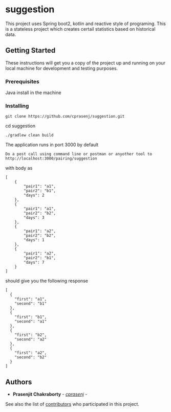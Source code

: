 # suggestion

This project uses Spring boot2, kotlin and reactive style of programing. This is a stateless project which creates certail statistics based on historical data.

## Getting Started

These instructions will get you a copy of the project up and running on your local machine for development and testing purposes.

### Prerequisites

Java install in the machine


### Installing

```
git clone https://github.com/cprasenj/suggestion.git

```
cd suggestion

```
./gradlew clean build

```
The application runs in port 3000 by default

```
Do a post call using command line or postman or anyother tool to http://localhost:3000/pairing/suggestion

```
with body as
```
[
	{
		"pair1": "a1",
		"pair2": "b1",
		"days": 2
	},
	{
		"pair1": "a1",
		"pair2": "b2",
		"days": 3
	},
	{
		"pair1": "a2",
		"pair2": "b2",
		"days": 1
	},
	{
		"pair1": "a2",
		"pair2": "b1",
		"days": 7
	}
]
```

should give you the following response
```
[
  {
    "first": "a1",
    "second": "b1"
  },
  {
    "first": "b1",
    "second": "a1"
  },
  {
    "first": "b2",
    "second": "a2"
  },
  {
    "first": "a2",
    "second": "b2"
  }
]
```

## Authors

* **Prasenjit Chakraborty** - *[cprasenj](https://github.com/cprasenj)* -

See also the list of [contributors](https://github.com/cprasenj/suggestion/graphs/contributors) who participated in this project.

